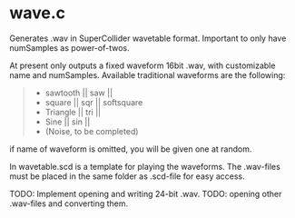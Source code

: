 # wave.c
Generates .wav in SuperCollider wavetable format.
Important to only have numSamples as power-of-twos.
<wave> <file-name> <numSamples> <waveform>

At present only outputs a fixed waveform 16bit .wav, 
with customizable name and numSamples.
Available traditional waveforms are the following:
>    - sawtooth || saw ||
>    - square   || sqr || softsquare
>    - Triangle || tri ||
>    - Sine     || sin ||
>    - (Noise, to be completed)<br/>
  
  if name of waveform is omitted, you will be given one at random.
  
  In wavetable.scd is a template for playing the waveforms.
  The .wav-files must be placed in the same folder as .scd-file for 
  easy access.

 TODO: Implement opening and writing 24-bit .wav.
 TODO: opening other .wav-files and converting them. 
